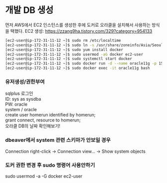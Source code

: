 # 개발 DB 생성
먼저 AWS에서 EC2 인스턴스를 생성한 후에 도커로 오라클을 설치해서 사용하는 방식을 택했다.
EC2 생성: https://zzang9ha.tistory.com/329?category=954133

```sh
[ec2-user@ip-172-31-11-12 ~]$ sudo rm /etc/localtime
[ec2-user@ip-172-31-11-12 ~]$ sudo ln -s /usr/share/zoneinfo/Asia/Seoul /etc/localtime
[ec2-user@ip-172-31-11-12 ~]$ sudo yum install docker
[ec2-user@ip-172-31-11-12 ~]$ sudo usermod -aG docker ec2-user
[ec2-user@ip-172-31-11-12 ~]$ sudo systemctl start docker
[ec2-user@ip-172-31-11-12 ~]$ sudo docker run -d --name oracle11g -p 1521:1521 jaspeen/oracle-xe-11g
[ec2-user@ip-172-31-11-12 ~]$ sudo docker exec -it oracle11g bash
```
### 유저생성/권한부여 
sqlplus 로그인    
ID: sys as sysdba    
PW: oracle       
system / oracle     
create user homerun identified by homerun;     
grant connect, resource to homerun;      
오라클 DB의 날짜 확인해보기!


### dbeaver에서 system 관련 스키마가 안보일 경우  
Connection right-click -> Connection view... -> Show system objects

### 도커 권한 변경 후 sudo 명령어 사용안하기
sudo usermod -a -G docker ec2-user

